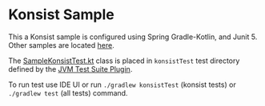 # Konsist Sample

This a Konsist sample is configured using Spring Gradle-Kotlin, and Junit 5. Other samples are located [here](..). 

The [SampleKonsistTest.kt](src/konsistTest/kotlin/com/sample/SampleKonsistTest.kt) class is placed in `konsistTest` 
test directory defined by the
[JVM Test Suite Plugin](https://docs.gradle.org/current/userguide/jvm_test_suite_plugin.html).

To run test use IDE UI or run `./gradlew konsistTest` (konsist tests) or `./gradlew test` (all tests) command.

